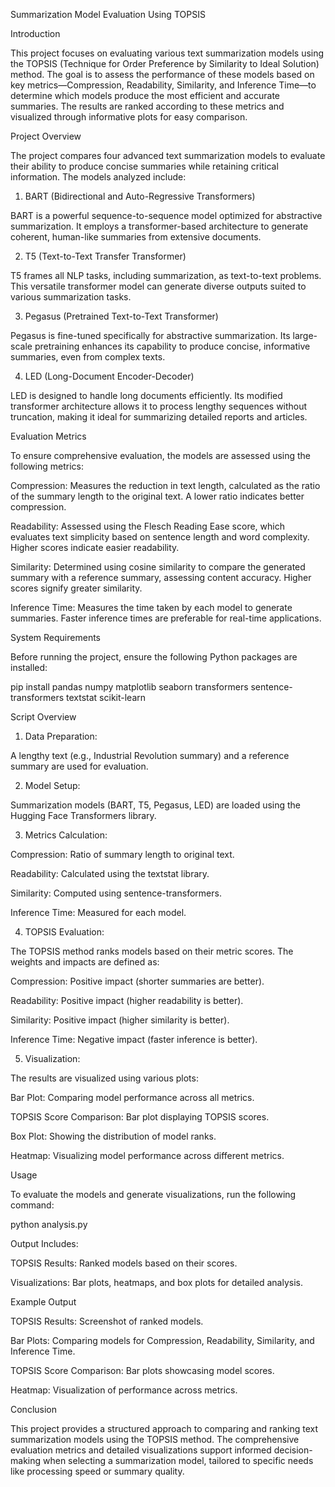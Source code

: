 Summarization Model Evaluation Using TOPSIS

Introduction

This project focuses on evaluating various text summarization models using the TOPSIS (Technique for Order Preference by Similarity to Ideal Solution) method. The goal is to assess the performance of these models based on key metrics—Compression, Readability, Similarity, and Inference Time—to determine which models produce the most efficient and accurate summaries. The results are ranked according to these metrics and visualized through informative plots for easy comparison.

Project Overview

The project compares four advanced text summarization models to evaluate their ability to produce concise summaries while retaining critical information. The models analyzed include:

1. BART (Bidirectional and Auto-Regressive Transformers)

BART is a powerful sequence-to-sequence model optimized for abstractive summarization. It employs a transformer-based architecture to generate coherent, human-like summaries from extensive documents.

2. T5 (Text-to-Text Transfer Transformer)

T5 frames all NLP tasks, including summarization, as text-to-text problems. This versatile transformer model can generate diverse outputs suited to various summarization tasks.

3. Pegasus (Pretrained Text-to-Text Transformer)

Pegasus is fine-tuned specifically for abstractive summarization. Its large-scale pretraining enhances its capability to produce concise, informative summaries, even from complex texts.

4. LED (Long-Document Encoder-Decoder)

LED is designed to handle long documents efficiently. Its modified transformer architecture allows it to process lengthy sequences without truncation, making it ideal for summarizing detailed reports and articles.

Evaluation Metrics

To ensure comprehensive evaluation, the models are assessed using the following metrics:

Compression: Measures the reduction in text length, calculated as the ratio of the summary length to the original text. A lower ratio indicates better compression.

Readability: Assessed using the Flesch Reading Ease score, which evaluates text simplicity based on sentence length and word complexity. Higher scores indicate easier readability.

Similarity: Determined using cosine similarity to compare the generated summary with a reference summary, assessing content accuracy. Higher scores signify greater similarity.

Inference Time: Measures the time taken by each model to generate summaries. Faster inference times are preferable for real-time applications.

System Requirements

Before running the project, ensure the following Python packages are installed:

pip install pandas numpy matplotlib seaborn transformers sentence-transformers textstat scikit-learn

Script Overview

1. Data Preparation:

A lengthy text (e.g., Industrial Revolution summary) and a reference summary are used for evaluation.

2. Model Setup:

Summarization models (BART, T5, Pegasus, LED) are loaded using the Hugging Face Transformers library.

3. Metrics Calculation:

Compression: Ratio of summary length to original text.

Readability: Calculated using the textstat library.

Similarity: Computed using sentence-transformers.

Inference Time: Measured for each model.

4. TOPSIS Evaluation:

The TOPSIS method ranks models based on their metric scores. The weights and impacts are defined as:

Compression: Positive impact (shorter summaries are better).

Readability: Positive impact (higher readability is better).

Similarity: Positive impact (higher similarity is better).

Inference Time: Negative impact (faster inference is better).

5. Visualization:

The results are visualized using various plots:

Bar Plot: Comparing model performance across all metrics.

TOPSIS Score Comparison: Bar plot displaying TOPSIS scores.

Box Plot: Showing the distribution of model ranks.

Heatmap: Visualizing model performance across different metrics.

Usage

To evaluate the models and generate visualizations, run the following command:

python analysis.py

Output Includes:

TOPSIS Results: Ranked models based on their scores.

Visualizations: Bar plots, heatmaps, and box plots for detailed analysis.

Example Output

TOPSIS Results: Screenshot of ranked models.

Bar Plots: Comparing models for Compression, Readability, Similarity, and Inference Time.

TOPSIS Score Comparison: Bar plots showcasing model scores.

Heatmap: Visualization of performance across metrics.

Conclusion

This project provides a structured approach to comparing and ranking text summarization models using the TOPSIS method. The comprehensive evaluation metrics and detailed visualizations support informed decision-making when selecting a summarization model, tailored to specific needs like processing speed or summary quality.
